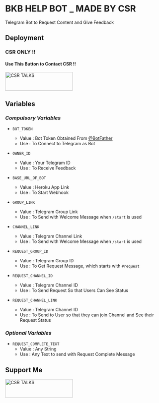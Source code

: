 # BKB HELP BOT _ MADE BY CSR
Telegram Bot to Request Content and Give Feedback

## Deployment
### CSR ONLY !!
#### Use This Button to Contact CSR !!
<a href="https://t.me/CSR_IAS" target="_blank"><img src="https://upload.wikimedia.org/wikipedia/commons/8/83/Telegram_2019_Logo.svg" alt="CSR TALKS" style="height: 60px !important;width: 217px !important;" ></a>


## Variables
### *Compulsory Variables*
* `BOT_TOKEN `
  * Value : Bot Token Obtained From [@BotFather](https://t.me/BotFather)
  * Use : To Connect to Telegram as Bot

* `OWNER_ID `
  * Value : Your Telegram ID
  * Use : To Receive Feedback

* `BASE_URL_OF_BOT `
  * Value : Heroku App Link
  * Use : To Start Webhook

* `GROUP_LINK `
  * Value : Telegram Group Link
  * Use : To Send with Welcome Message when `/start` is used

* `CHANNEL_LINK `
  * Value : Telegram Channel Link
  * Use : To Send with Welcome Message when `/start` is used

* `REQUEST_GROUP_ID `
  * Value : Telegram Group ID
  * Use : To Get Request Message, which starts with `#request`

* `REQUEST_CHANNEL_ID `
  * Value : Telegram Channel ID
  * Use : To Send Request So that Users Can See Status

* `REQUEST_CHANNEL_LINK `
  * Value : Telegram Channel ID
  * Use : To Send to User so that they can join Channel and See their Request Status

### *Optional Variables*
* `REQUEST_COMPLETE_TEXT `
  * Value : Any String
  * Use : Any Text to send with Request Complete Message

## Support Me
<a href="https://t.me/CSR_IAS" target="_blank"><img src="https://upload.wikimedia.org/wikipedia/commons/8/83/Telegram_2019_Logo.svg" alt="CSR TALKS" style="height: 60px !important;width: 217px !important;" ></a>
